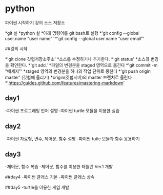 ﻿# python
파이썬 시작하기 강의 소스 저장소

*git 설
*python 설
*아래 명령어를 git bash로 실행
*'git config --global user.name "user name"'
*'git config --global user.name "user email"'

##강의 시작

*'git clone 깃헙저장소주소'
 *소스를 수정하거나 추가한다.
*'git status'
 *소스의 변경을 확인한다.
*'git add.'
 *파일의 변경분을 staged 영역으로 옮긴다
*'git commit -m "메세지"'
 *staged 영역의 변경분을 하나의 작업 단위로 뭉친다
*'git push origin master' (깃헙에 올리기)
 *origin(깃헙서버)의 master 브랜치로 올린다
*'https://guides.github.com/features/mastering-markdown'

## day1
-파이썬 프로그래밍 언어 설명
-파이썬 turtle 모듈을 이용한 실습

## day2
-파이썬 자료형, 변수, 제어문, 함수 설명
-파이썬 tutle 모듈과 함수 응용하기

## day3
-제어문, 함수 복습
-제어문, 함수를 이용한 터틀런 Ver.1 개발

##day4
-파이썬 클래스 기본
-파이썬 클래스 상속

##day5
-turtle을 이용한 게임 개발